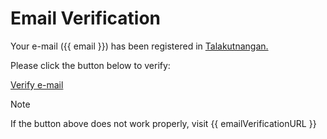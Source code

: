 <div class="box-column">
<h1>Email Verification</h1>

<p class="content">
    Your e-mail ({{ email }}) has been registered in <a class="home-page-url" href="{{ homePageURL }}">Talakutnangan.</a>
</p>

<p class ="content">Please click the button below to verify:</p>
<div class="line">
    <div class="buttons">
        <a class="button" href="{{ emailVerificationURL }}">Verify e-mail</a>
    </div>
</div>
<p class="note">Note</p>
<p class="note">If the button above does not work properly, visit {{ emailVerificationURL }}</p>
</div>
